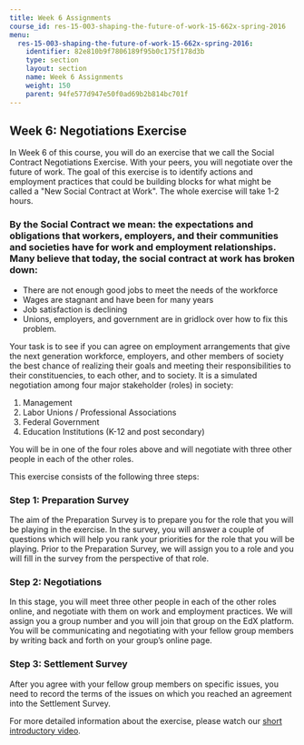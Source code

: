 ```yaml
---
title: Week 6 Assignments
course_id: res-15-003-shaping-the-future-of-work-15-662x-spring-2016
menu:
  res-15-003-shaping-the-future-of-work-15-662x-spring-2016:
    identifier: 82e810b9f7806189f95b0c175f178d3b
    type: section
    layout: section
    name: Week 6 Assignments
    weight: 150
    parent: 94fe577d947e50f0ad69b2b814bc701f
---
```

Week 6: Negotiations Exercise
-----------------------------

In Week 6 of this course, you will do an exercise that we call the Social Contract Negotiations Exercise. With your peers, you will negotiate over the future of work. The goal of this exercise is to identify actions and employment practices that could be building blocks for what might be called a "New Social Contract at Work". The whole exercise will take 1-2 hours.

### By the Social Contract we mean: the expectations and obligations that workers, employers, and their communities and societies have for work and employment relationships. Many believe that today, the social contract at work has broken down:

*   There are not enough good jobs to meet the needs of the workforce
*   Wages are stagnant and have been for many years
*   Job satisfaction is declining
*   Unions, employers, and government are in gridlock over how to fix this problem.

Your task is to see if you can agree on employment arrangements that give the next generation workforce, employers, and other members of society the best chance of realizing their goals and meeting their responsibilities to their constituencies, to each other, and to society. It is a simulated negotiation among four major stakeholder (roles) in society:

1.  Management
2.  Labor Unions / Professional Associations
3.  Federal Government
4.  Education Institutions (K-12 and post secondary)

You will be in one of the four roles above and will negotiate with three other people in each of the other roles.

This exercise consists of the following three steps:

### Step 1: Preparation Survey

The aim of the Preparation Survey is to prepare you for the role that you will be playing in the exercise. In the survey, you will answer a couple of questions which will help you rank your priorities for the role that you will be playing. Prior to the Preparation Survey, we will assign you to a role and you will fill in the survey from the perspective of that role.

### Step 2: Negotiations

In this stage, you will meet three other people in each of the other roles online, and negotiate with them on work and employment practices. We will assign you a group number and you will join that group on the EdX platform. You will be communicating and negotiating with your fellow group members by writing back and forth on your group’s online page.

### Step 3: Settlement Survey

After you agree with your fellow group members on specific issues, you need to record the terms of the issues on which you reached an agreement into the Settlement Survey.

For more detailed information about the exercise, please watch our [short introductory video](./resolveuid/dc3d9cd2cce75179e29e5095137bffa4).
